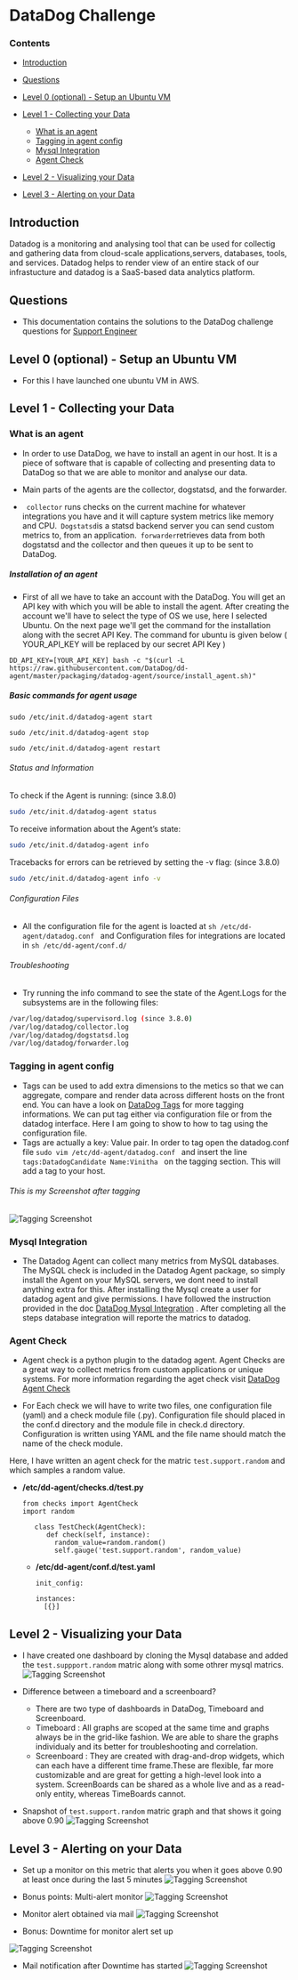 # DataDog Challenge
### Contents
* [Introduction](https://github.com/vinithacejojohn/hiring-engineers/blob/dev/answers.md#introduction)
* [Questions](https://github.com/vinithacejojohn/hiring-engineers/blob/dev/answers.md#questions)
* [Level 0 (optional) - Setup an Ubuntu VM](https://github.com/vinithacejojohn/hiring-engineers/blob/dev/answers.md#level-0-optional---setup-an-ubuntu-vm)
* [Level 1 - Collecting your Data](https://github.com/vinithacejojohn/hiring-engineers/blob/dev/answers.md#level-1---collecting-your-data)
    * [What is an agent](https://github.com/vinithacejojohn/hiring-engineers/blob/dev/answers.md#what-is-an-agent)
    * [Tagging in agent config](https://github.com/vinithacejojohn/hiring-engineers/blob/dev/answers.md#tagging-in-agent-config)
    * [Mysql Integration](https://github.com/vinithacejojohn/hiring-engineers/blob/dev/answers.md#mysql-integration)
    * [Agent Check](https://github.com/vinithacejojohn/hiring-engineers/blob/dev/answers.md#agent-check)
* [Level 2 - Visualizing your Data](https://github.com/vinithacejojohn/hiring-engineers/blob/dev/answers.md#level-2---visualizing-your-data)
    
* [Level 3 - Alerting on your Data](https://github.com/vinithacejojohn/hiring-engineers/blob/dev/answers.md#level-3---alerting-on-your-data)


## Introduction
Datadog is a monitoring and analysing tool that can be used for collectig and gathering data from cloud-scale applications,servers, databases, tools, and services. Datadog helps to render view of an entire stack of our infrastucture and datadog is a SaaS-based data analytics platform.
   
## Questions
* This documentation contains the solutions to the DataDog challenge questions for [Support Engineer](https://github.com/DataDog/hiring-engineers/tree/support-engineer#the-challenge)

## Level 0 (optional) - Setup an Ubuntu VM
   * For this I have launched one ubuntu VM in AWS. 
   
## Level 1 - Collecting your Data
   
### What is an agent
  * In order to use DataDog, we have to install an agent in our host. It is a piece of software that is capable of collecting  and presenting data to DataDog so that we are able to monitor and analyse our data.
  
 * Main parts of the agents are the collector, dogstatsd, and the forwarder.

* ```` collector```` runs checks on the current machine for whatever integrations you have and it will capture system metrics like memory and CPU.```` Dogstatsd````is a statsd backend server you can send custom metrics to, from an application.```` forwarder````retrieves data from both dogstatsd and the collector and then queues it up to be sent to DataDog.
  
     
##### Installation of an agent
   * First of all we have to take an account with the DataDog. You will get an API key with which you will be able to install the agent. After creating the account we'll have to select the type of OS we use, here I selected Ubuntu. On the next page we'll get the command for the installation along with the secret API Key. The command for ubuntu is given below ( YOUR_API_KEY will be replaced by our secret API Key )
   ```
   DD_API_KEY=[YOUR_API_KEY] bash -c "$(curl -L https://raw.githubusercontent.com/DataDog/dd-agent/master/packaging/datadog-agent/source/install_agent.sh)"
   ```
##### Basic commands for agent usage
````
sudo /etc/init.d/datadog-agent start

sudo /etc/init.d/datadog-agent stop

sudo /etc/init.d/datadog-agent restart
````
###### Status and Information

To check if the Agent is running: (since 3.8.0)
````sh
sudo /etc/init.d/datadog-agent status
````
To receive information about the Agent’s state:
```sh
sudo /etc/init.d/datadog-agent info
```
Tracebacks for errors can be retrieved by setting the -v flag: (since 3.8.0)
````sh
sudo /etc/init.d/datadog-agent info -v
````

###### Configuration Files

* All the configuration file for the agent is loacted at ````sh /etc/dd-agent/datadog.conf ```` and Configuration files for integrations are located in  `sh /etc/dd-agent/conf.d/`

###### Troubleshooting

* Try running the info command to see the state of the Agent.Logs for the subsystems are in the following files:

```sh 
/var/log/datadog/supervisord.log (since 3.8.0)
/var/log/datadog/collector.log
/var/log/datadog/dogstatsd.log
/var/log/datadog/forwarder.log
```

### Tagging in agent config 

  * Tags can be used to add extra dimensions to the metics so that we can aggregate, compare and render data across different hosts on the front end. You can have a look on [DataDog Tags](https://docs.datadoghq.com/guides/tagging/) for more tagging informations. We can put tag either via configuration file or from the datadog interface. Here I am going to show to how to tag using the configuration file.
  * Tags are actually a key: Value pair. In order to tag open the datadog.conf file ``sudo vim /etc/dd-agent/datadog.conf `` and insert the line ``tags:DatadogCandidate Name:Vinitha `` on the tagging section. This will add a tag to your host.
  
  ###### This is my Screenshot after tagging 
 

![Tagging Screenshot](/images/tag.png)


### Mysql Integration

* The Datadog Agent can collect many metrics from MySQL databases. The MySQL check is included in the Datadog Agent package, so simply install the Agent on your MySQL servers, we dont need to install anything extra for this. After installing the Mysql create a user for datadog agent and give permissions. I have followed the instruction provided in the doc [DataDog Mysql Integration](https://docs.datadoghq.com/integrations/mysql/) . After completing all the steps database integration will reporte the matrics to datadog.

### Agent Check
* Agent check is a python plugin to the datadog agent. Agent Checks are a great way to collect metrics from custom applications or unique systems. For more information regarding the aget check visit [DataDog Agent Check](https://docs.datadoghq.com/guides/agent_checks/#overview)

* For Each check we will have to write two files, one configuration file (yaml) and a check module file (.py). Configuration file should  placed in the conf.d directory and the module file in check.d directory. Configuration is written using YAML and the file name should match the name of the check module.

Here, I have written an agent check for the matric ```test.support.random``` and which samples a random value. 

- **/etc/dd-agent/checks.d/test.py**
    ```
    from checks import AgentCheck
    import random

       class TestCheck(AgentCheck):
          def check(self, instance):
            random_value=random.random()
            self.gauge('test.support.random', random_value)

    ```

  - **/etc/dd-agent/conf.d/test.yaml**
    ```
    init_config:

    instances:
      [{}]
    ```



## Level 2 - Visualizing your Data

* I have created one dashboard by cloning the Mysql database and added the ``test.suppport.random`` matric along with some othrer mysql matrics.
 ![Tagging Screenshot](/images/dashboard.png)
 * Difference between a timeboard and a screenboard?
   * There are two type of dashboards in DataDog, Timeboard and Screenboard.
    * Timeboard : All graphs are scoped at the same time and graphs always be in the grid-like fashion. We are able to share the graphs individualy and its better for troubleshooting and correlation.
    * Screenboard : They are created with drag-and-drop widgets, which can each have a different time frame.These are flexible, far more customizable and are great for getting a high-level look into a system. ScreenBoards can be shared as a whole live and as a read-only entity, whereas TimeBoards cannot.

 * Snapshot of ```test.support.random``` matric graph and that shows it going above 0.90
 ![Tagging Screenshot](/images/matricvalue_0.94.png)

## Level 3 - Alerting on your Data

* Set up a monitor on this metric that alerts you when it goes above 0.90 at least once during the last 5 minutes
![Tagging Screenshot](/images/alertcondition.png)

* Bonus points: Multi-alert monitor
![Tagging Screenshot](/images/multialert.png)

* Monitor alert obtained via mail 
![Tagging Screenshot](/images/alert.png)

* Bonus: Downtime for monitor alert set up

![Tagging Screenshot](/images/downtime.png)

* Mail notification after Downtime has started
![Tagging Screenshot](/images/downtimemail.png)


